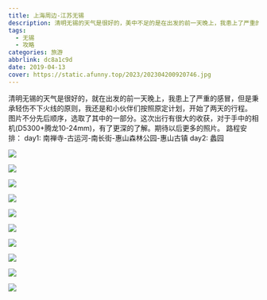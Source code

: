 ```yaml
---
title: 上海周边-江苏无锡
description: 清明无锡的天气是很好的，美中不足的是在出发的前一天晚上，我患上了严重的感冒，但是秉承轻伤不下火线的原则，我还是和小伙伴们按照原定计划，开始了两天的行程
tags:
  - 无锡
  - 攻略
categories: 旅游
abbrlink: dc8a1c9d
date: 2019-04-13
cover: https://static.afunny.top/2023/202304200920746.jpg
---
```


清明无锡的天气是很好的，就在出发的前一天晚上，我患上了严重的感冒，但是秉承轻伤不下火线的原则，我还是和小伙伴们按照原定计划，开始了两天的行程。
图片不分先后顺序，选取了其中的一部分。这次出行有很大的收获，对于手中的相机(D5300+腾龙10-24mm)，有了更深的了解。期待以后更多的照片。
路程安排：
day1: 南禅寺-古运河-南长街-惠山森林公园-惠山古镇
day2: 蠡园

![](https://static.afunny.top/2023/202304200920751.jpg)

![](https://static.afunny.top/2023/202304200920750.jpg)

![](https://static.afunny.top/2023/202304200920749.jpg)

![](https://static.afunny.top/2023/202304200920748.jpg)

![](https://static.afunny.top/2023/202304200920747.jpg)

![](https://static.afunny.top/2023/202304200920746.jpg)

![](https://static.afunny.top/2023/202304200920745.jpg)

![](https://static.afunny.top/2023/202304200920744.jpg)

![](https://static.afunny.top/2023/202304200920743.jpg)

![](https://static.afunny.top/2023/202304200920742.jpg)
